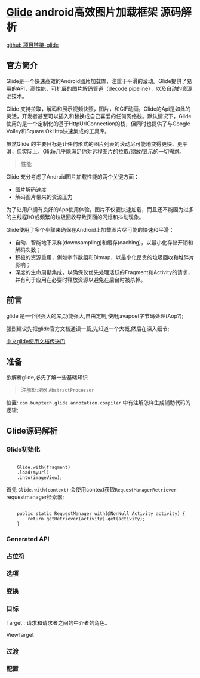 # [Glide](https://github.com/bumptech/glide) android高效图片加载框架 源码解析

[github 项目链接-glide](https://github.com/bumptech/glide)


## 官方简介


Glide是一个快速高效的Android图片加载库，注重于平滑的滚动。Glide提供了易用的API，高性能、可扩展的图片解码管道（decode pipeline），以及自动的资源池技术。 

Glide 支持拉取，解码和展示视频快照，图片，和GIF动画。Glide的Api是如此的灵活，开发者甚至可以插入和替换成自己喜爱的任何网络栈。默认情况下，Glide使用的是一个定制化的基于HttpUrlConnection的栈，但同时也提供了与Google Volley和Square OkHttp快速集成的工具库。

虽然Glide 的主要目标是让任何形式的图片列表的滚动尽可能地变得更快、更平滑，但实际上，Glide几乎能满足你对远程图片的拉取/缩放/显示的一切需求。

> 性能

Glide 充分考虑了Android图片加载性能的两个关键方面：

- 图片解码速度
- 解码图片带来的资源压力

为了让用户拥有良好的App使用体验，图片不仅要快速加载，而且还不能因为过多的主线程I/O或频繁的垃圾回收导致页面的闪烁和抖动现象。

Glide使用了多个步骤来确保在Android上加载图片尽可能的快速和平滑：

- 自动、智能地下采样(downsampling)和缓存(caching)，以最小化存储开销和解码次数；
- 积极的资源重用，例如字节数组和Bitmap，以最小化昂贵的垃圾回收和堆碎片影响；
- 深度的生命周期集成，以确保仅优先处理活跃的Fragment和Activity的请求，并有利于应用在必要时释放资源以避免在后台时被杀掉。

## 前言

glide 是一个很强大的库,功能强大,自由定制,使用javapoet字节码处理(Aop?);

强烈建议先把glide官方文档通读一篇,先知道一个大概,然后在深入细节; 

[中文glide使用文档传送门](https://muyangmin.github.io/glide-docs-cn/)

## 准备

欲解析glide,必先了解一些基础知识

> 注解处理器  `AbstractProcessor`

位置: `com.bumptech.glide.annotation.compiler` 中有注解怎样生成辅助代码的逻辑;



## Glide源码解析

### Glide初始化

```

	Glide.with(fragment)
    .load(myUrl)
    .into(imageView);

```

首先 `Glide.with(context)` 会使用context获取`RequestManagerRetriever` requestmanager检索器;

```

	public static RequestManager with(@NonNull Activity activity) {
	    return getRetriever(activity).get(activity);
	}

```



### Generated API


### 占位符


### 选项


### 变换


### 目标

Target : 请求和请求者之间的中介者的角色。

ViewTarget 


### 过渡

### 配置

###

###

###

###

###
###

###
###

###


